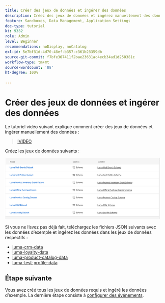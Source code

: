 ```yaml
---
title: Créer des jeux de données et ingérer des données
description: Créez des jeux de données et ingérez manuellement des données d’exemple.
feature: Sandboxes, Data Management, Application Settings
doc-type: tutorial
kt: 9382
role: Admin
level: Beginner
recommendations: noDisplay, noCatalog
exl-id: 5e7bf81d-4d70-48ef-b357-c361b28359db
source-git-commit: f7bfe367411f2bae23631ac4ecb34ad1d250381c
workflow-type: tm+mt
source-wordcount: '88'
ht-degree: 100%

---
```


# Créer des jeux de données et ingérer des données

Le tutoriel vidéo suivant explique comment créer des jeux de données et ingérer manuellement des données :

>[!VIDEO](https://video.tv.adobe.com/v/334293?quality=12)

Créez les jeux de données suivants :

![Création de jeux de données.](/help/tutorial-configure-a-training-sandbox/assets/datasets.png)

Si vous ne l’avez pas déjà fait, téléchargez les fichiers JSON suivants avec les données d’exemple et ingérez les données dans les jeux de données respectifs :

* [luma-crm-data](/help/tutorial-configure-a-training-sandbox/assets/luma-data/luma-crm-data.json)
* [luma-loyalty-data](/help/tutorial-configure-a-training-sandbox/assets/luma-data/luma-loyalty-data.json)
* [luma-product-catalog-data](/help/tutorial-configure-a-training-sandbox/assets/luma-data/luma-product-catalog-data.json)
* [luma-test-profile-data](/help/tutorial-configure-a-training-sandbox/assets/luma-data/luma-test-profiles-data.json)

## Étape suivante

Vous avez créé tous les jeux de données requis et ingéré les données d’exemple. La dernière étape consiste à [configurer des événements](/help/tutorial-configure-a-training-sandbox/configure-events.md).
